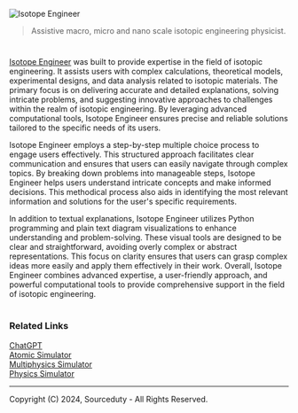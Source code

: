 ![Isotope Engineer](https://github.com/user-attachments/assets/32ee1645-8202-48b8-bf2b-fedbba30d56e)

> Assistive macro, micro and nano scale isotopic engineering physicist.

#

[Isotope Engineer](https://chatgpt.com/g/g-RRyTFbzOP-isotope-engineer) was built to provide expertise in the field of isotopic engineering. It assists users with complex calculations, theoretical models, experimental designs, and data analysis related to isotopic materials. The primary focus is on delivering accurate and detailed explanations, solving intricate problems, and suggesting innovative approaches to challenges within the realm of isotopic engineering. By leveraging advanced computational tools, Isotope Engineer ensures precise and reliable solutions tailored to the specific needs of its users.

Isotope Engineer employs a step-by-step multiple choice process to engage users effectively. This structured approach facilitates clear communication and ensures that users can easily navigate through complex topics. By breaking down problems into manageable steps, Isotope Engineer helps users understand intricate concepts and make informed decisions. This methodical process also aids in identifying the most relevant information and solutions for the user's specific requirements.

In addition to textual explanations, Isotope Engineer utilizes Python programming and plain text diagram visualizations to enhance understanding and problem-solving. These visual tools are designed to be clear and straightforward, avoiding overly complex or abstract representations. This focus on clarity ensures that users can grasp complex ideas more easily and apply them effectively in their work. Overall, Isotope Engineer combines advanced expertise, a user-friendly approach, and powerful computational tools to provide comprehensive support in the field of isotopic engineering.

#
### Related Links

[ChatGPT](https://github.com/sourceduty/ChatGPT)
<br>
[Atomic Simulator](https://github.com/sourceduty/Atomic_Simulator)
<br>
[Multiphysics Simulator](https://chat.openai.com/g/g-9PVqGto6g-multiphysics-simulator)
<br>
[Physics Simulator](https://chat.openai.com/g/g-jdGow4iV3-physics-simulator)

***
Copyright (C) 2024, Sourceduty - All Rights Reserved.
